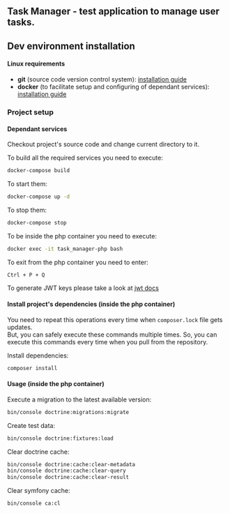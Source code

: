 ## Task Manager - test application to manage user tasks.

## Dev environment installation

#### Linux requirements

* **git** (source code version control system): [installation guide](https://git-scm.com/download/linux)
* **docker** (to facilitate setup and configuring of dependant services): [installation guide](https://docs.docker.com/install/linux/docker-ce/ubuntu/)

### Project setup

#### Dependant services

Checkout project's source code and change current directory to it.

To build all the required services you need to execute:
```bash
docker-compose build
```
To start them:
```bash
docker-compose up -d
```

To stop them:
```bash
docker-compose stop
```

To be inside the php container you need to execute:
```bash
docker exec -it task_manager-php bash
```

To exit from the php container you need to enter:
```bash
Ctrl + P + Q
```

To generate JWT keys please take a look at [jwt docs](https://github.com/lexik/LexikJWTAuthenticationBundle/blob/master/Resources/doc/index.md)

#### Install project's dependencies (inside the php container)

You need to repeat this operations every time when `composer.lock` file gets updates.  
But, you can safely execute these commands multiple times. So, you can execute this commands every time when you pull from the repository.

Install dependencies:
```bash
composer install
```

#### Usage (inside the php container)

Execute a migration to the latest available version:
```bash
bin/console doctrine:migrations:migrate
```

Create test data:
```bash
bin/console doctrine:fixtures:load
```

Clear doctrine cache:
```bash
bin/console doctrine:cache:clear-metadata
bin/console doctrine:cache:clear-query
bin/console doctrine:cache:clear-result
```

Clear symfony cache:
```bash
bin/console ca:cl
```
